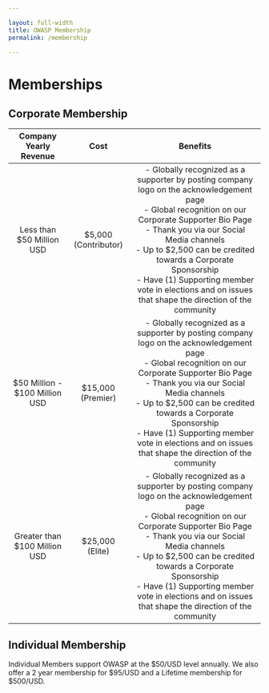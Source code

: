 ```yaml
---

layout: full-width
title: OWASP Membership
permalink: /membership

---
```


# Memberships

## Corporate Membership
|Company Yearly Revenue|Cost|Benefits|
|:-----:|:-----:|:-----:|
|Less than $50 Million USD|$5,000 (Contributor)|- Globally recognized as a supporter by posting company logo on the acknowledgement page<br>- Global recognition on our Corporate Supporter Bio Page<br>- Thank you via our Social Media channels<br>- Up to $2,500 can be credited towards a Corporate Sponsorship<br>- Have (1) Supporting member vote in elections and on issues that shape the direction of the community|
|$50 Million - $100 Million USD|$15,000 (Premier)|- Globally recognized as a supporter by posting company logo on the acknowledgement page<br>- Global recognition on our Corporate Supporter Bio Page<br>- Thank you via our Social Media channels<br>- Up to $2,500 can be credited towards a Corporate Sponsorship<br>- Have (1) Supporting member vote in elections and on issues that shape the direction of the community|
|Greater than $100 Million USD|$25,000 (Elite)|- Globally recognized as a supporter by posting company logo on the acknowledgement page<br>- Global recognition on our Corporate Supporter Bio Page<br>- Thank you via our Social Media channels<br>- Up to $2,500 can be credited towards a Corporate Sponsorship<br>- Have (1) Supporting member vote in elections and on issues that shape the direction of the community|
## Individual Membership 
Individual Members support OWASP at the $50/USD level annually. We also offer a 2 year membership for $95/USD and a Lifetime membership for $500/USD.

